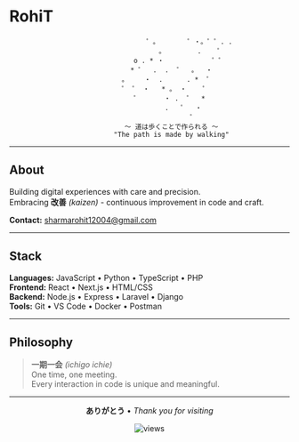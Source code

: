 # RohiT

<div align="center">


```
                    ゜。       ゜・。゜゜. .
                     。        .    ゜
               o . * ・            ゜゜
           * ゜  .  .  ゜  。  ・
         。    ・  .      . *  ゜
        ゜ ゜ ・   * 。 ・    ゜
          ゜      ・ .  ゜  *
                 .   ゜  ・
                      ゜
           ～ 道は歩くことで作られる ～
           "The path is made by walking"
```
</div>


---

## About

Building digital experiences with care and precision.  
Embracing **改善** *(kaizen)* - continuous improvement in code and craft.

**Contact:** [sharmarohit12004@gmail.com](mailto:sharmarohit12004@gmail.com)

---

## Stack

**Languages:** JavaScript • Python • TypeScript • PHP  
**Frontend:** React • Next.js • HTML/CSS  
**Backend:** Node.js • Express • Laravel • Django  
**Tools:** Git • VS Code • Docker • Postman  


---

## Philosophy

> **一期一会** *(ichigo ichie)*  
> One time, one meeting.  
> Every interaction in code is unique and meaningful.

---

<div align="center">

**ありがとう** • *Thank you for visiting*

<img src="https://komarev.com/ghpvc/?username=rohit-og&style=flat&color=lightgrey" alt="views"/>

</div>
